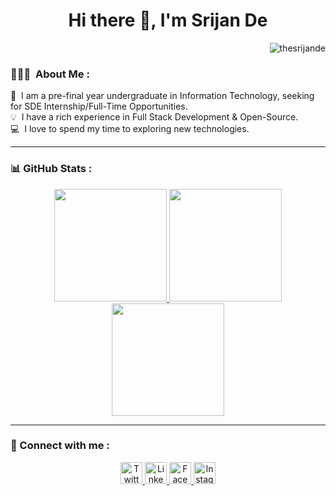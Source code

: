<h1 align="center">Hi there 👋, I'm Srijan De</h1>
<p align="right"> <img src="https://komarev.com/ghpvc/?username=thesrijande" alt="thesrijande" /> </p>




### 👨🏻‍💻 &nbsp;About Me :

🔭 &nbsp;I am a pre-final year undergraduate in Information Technology, seeking for SDE Internship/Full-Time Opportunities.\
💡 &nbsp;I have a rich experience in Full Stack Development & Open-Source.\
💻 &nbsp;I love to spend my time to exploring new technologies.
<hr>





### 📊 GitHub Stats :

<p align="center">
  <a href="#">
    <img height="180em" src="https://github-readme-stats.vercel.app/api?username=thesrijande&count_private=true&show_icons=true&theme=gotham&include_all_commits=true&bg_color=00000000&border_color=00000000"/>
    <img height="180em" src="https://github-readme-stats.vercel.app/api/top-langs?username=thesrijande&count_private=true&show_icons=true&theme=gotham&include_all_commits=true&hide=css,html&layout=compact&bg_color=00000000&border_color=00000000&langs_count=6"/>
    <img height="180em" src="https://github-readme-streak-stats.herokuapp.com/?user=thesrijande&count_private=true&show_icons=true&theme=gotham&include_all_commits=true&background=00000000&border=00000000"/>
  </a>
</p>
 <hr>

 


### 💬 Connect with me :



<div align="center">
    <a href="https://twitter.com/thesrijande">
        <img src="https://raw.githubusercontent.com/System-Glitch/System-Glitch/master/assets/img/svg/twitter.svg" alt="Twitter" title="Twitter" width="35" height="35">
    </a>
    <a href="https://www.linkedin.com/in/thesrijande/">
        <img src="https://raw.githubusercontent.com/System-Glitch/System-Glitch/master/assets/img/svg/linkedin.svg" alt="LinkedIn" title="LinkedIn" width="35" height="35">
    </a>
    <a href="https://www.facebook.com/thesrijande/">
        <img src="https://cdn3.iconfinder.com/data/icons/capsocial-round/500/facebook-512.png" alt="Facebook" title="Facebook" width="35" height="35">
    </a>
    <a href="https://www.instagram.com/thesrijande/">
        <img src="https://www.pinclipart.com/picdir/big/520-5201494_smiley-face-circle-transparent-background-instagram-icon-clipart.png" alt="Instagram" title="Instagram" width="35" height="35">
    </a>
  
</div>

